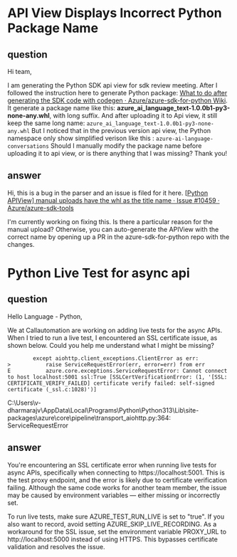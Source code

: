 # API View Displays Incorrect Python Package Name

## question 
Hi team,
 
I am generating the Python SDK api view for sdk review meeting. After I followed the instruction here to generate Python package: [What to do after generating the SDK code with codegen · Azure/azure-sdk-for-python Wiki](https://github.com/Azure/azure-sdk-for-python/wiki/What-to-do-after-generating-the-SDK-code-with-codegen#how-to-create-package). It generate a package name like this: **azure_ai_language_text-1.0.0b1-py3-none-any.whl**, with long suffix. And after uploading it to Api view, it still keep the same long name:
`azure_ai_language_text-1.0.0b1-py3-none-any.whl`
But I noticed that in the previous version api view, the Python namespace only show simplified verison like this :
`azure-ai-language-conversations`
Should I manually modify the package name before uploading it to api view, or is there anything that I was missing? Thank you!

## answer
Hi, this is a bug in the parser and an issue is filed for it here. [[Python APIView\] manual uploads have the whl as the title name · Issue #10459 · Azure/azure-sdk-tools](https://github.com/Azure/azure-sdk-tools/issues/10459)
 
I'm currently working on fixing this. Is there a particular reason for the manual upload? Otherwise, you can auto-generate the APIView with the correct name by opening up a PR in the azure-sdk-for-python repo with the changes.

# Python Live Test for async api

## question 
Hello Language - Python,
 
We at Callautomation are working on adding live tests for the async APIs. When I tried to run a live test, I encountered an SSL certificate issue, as shown below. Could you help me understand what I might be missing?
 
```
        except aiohttp.client_exceptions.ClientError as err:
>           raise ServiceRequestError(err, error=err) from err
E           azure.core.exceptions.ServiceRequestError: Cannot connect to host localhost:5001 ssl:True [SSLCertVerificationError: (1, '[SSL: CERTIFICATE_VERIFY_FAILED] certificate verify failed: self-signed certificate (_ssl.c:1028)')]
```
 
C:\Users\v-dharmarajv\AppData\Local\Programs\Python\Python313\Lib\site-packages\azure\core\pipeline\transport\_aiohttp.py:364: ServiceRequestError

## answer
You're encountering an SSL certificate error when running live tests for async APIs, specifically when connecting to https://localhost:5001. This is the test proxy endpoint, and the error is likely due to certificate verification failing. Although the same code works for another team member, the issue may be caused by environment variables — either missing or incorrectly set.

To run live tests, make sure AZURE_TEST_RUN_LIVE is set to "true". If you also want to record, avoid setting AZURE_SKIP_LIVE_RECORDING. As a workaround for the SSL issue, set the environment variable PROXY_URL to http://localhost:5000 instead of using HTTPS. This bypasses certificate validation and resolves the issue.
 